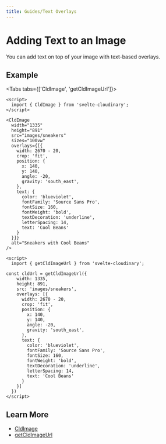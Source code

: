 ```yaml
---
title: Guides/Text Overlays
---
```

<script>

import Callout from '$lib/components/Callout.svelte'
import Video from '$lib/components/Video.svelte'
import { Tabs, Tab} from '$lib/components/Tabs'
import HeaderImage  from '$lib/components/HeaderImage.svelte'
import CodeBlock from '$lib/components/CodeBlock.svelte'
import { CldOgImage, CldImage } from 'svelte-cloudinary'

</script>
# Adding Text to an Image

You can add text on top of your image with text-based overlays.

## Example

<div style="max-width: 500px; margin: 0 auto">
  <CldImage
    width="1335"
    height="891"
    src={`images/sneakers`}
    sizes="100vw"
    overlays={[{
      width: 2670 - 20,
      crop: 'fit',
      position: {
        x: 140,
        y: 140,
        angle: -20,
        gravity: 'south_east',
      },
      text: {
        color: 'blueviolet',
        fontFamily: 'Source Sans Pro',
        fontSize: 160,
        fontWeight: 'bold',
        textDecoration: 'underline',
        letterSpacing: 14,
        text: 'Cool Beans'
      }
    }]}
    alt="Sneakers with Cool Beans"
  />
</div>

<Tabs tabs={['CldImage', 'getCldImageUrl']}>
  <Tab type="code" open title="CldImage">

```svelte
<script>
  import { CldImage } from 'svelte-cloudinary';
</script>

<CldImage
  width="1335"
  height="891"
  src="images/sneakers"
  sizes="100vw"
  overlays={[{
    width: 2670 - 20,
    crop: 'fit',
    position: {
      x: 140,
      y: 140,
      angle: -20,
      gravity: 'south_east',
    },
    text: {
      color: 'blueviolet',
      fontFamily: 'Source Sans Pro',
      fontSize: 160,
      fontWeight: 'bold',
      textDecoration: 'underline',
      letterSpacing: 14,
      text: 'Cool Beans'
    }
  }]}
  alt="Sneakers with Cool Beans"
/>
```
  </Tab>
  <Tab type="code" title="getCldImageUrl">

```svelte
<script>
  import { getCldImageUrl } from 'svelte-cloudinary';

const cldUrl = getCldImageUrl({
    width: 1335,
    height: 891,
    src: 'images/sneakers',
    overlays: [{
      width: 2670 - 20,
      crop: 'fit',
      position: {
        x: 140,
        y: 140,
        angle: -20,
        gravity: 'south_east',
      },
      text: {
        color: 'blueviolet',
        fontFamily: 'Source Sans Pro',
        fontSize: 160,
        fontWeight: 'bold',
        textDecoration: 'underline',
        letterSpacing: 14,
        text: 'Cool Beans'
      }
    }]
  })
</script>
```
  </Tab>
</Tabs>

## Learn More
* [CldImage](/cldimage/usage)
* [getCldImageUrl](/getcldimageurl/usage)
